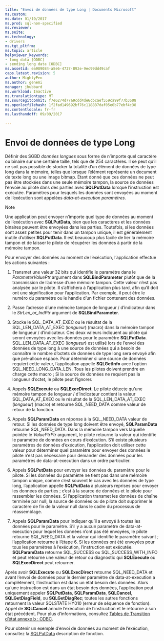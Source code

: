 ```yaml
---
title: "Envoi de données de type Long | Documents Microsoft"
ms.custom: 
ms.date: 01/19/2017
ms.prod: sql-non-specified
ms.reviewer: 
ms.suite: 
ms.technology:
- drivers
ms.tgt_pltfrm: 
ms.topic: article
helpviewer_keywords:
- long data [ODBC]
- sending long data [ODBC]
ms.assetid: ea989084-a8e6-4737-892e-9ec99dd49caf
caps.latest.revision: 5
author: MightyPen
ms.author: genemi
manager: jhubbard
ms.workload: Inactive
ms.translationtype: MT
ms.sourcegitcommit: f7e6274d77a9cdd4de6cbcaef559ca99f77b3608
ms.openlocfilehash: 1f2fad149692bf76c118837daf05e0b77ebf4c38
ms.contentlocale: fr-fr
ms.lasthandoff: 09/09/2017

---
```

# <a name="sending-long-data"></a>Envoi de données de type Long
Définir des SGBD *données longues* sous forme de n’importe quel caractère ou binaire sur une certaine taille, tels que de 254 caractères. Il se peut qu’il ne soit pas possible de stocker la totalité d’un élément de données de type long dans la mémoire, telles que lorsque l’élément représente un document de texte long ou une image bitmap. Étant donné que ces données ne peut pas être stockées dans une seule mémoire tampon, la source de données l’envoie au pilote dans des parties avec **SQLPutData** lorsque l’instruction est exécutée. Paramètres pour lesquels les données sont envoyées au moment de l’exécution sont appelées *data-at-execution paramètres*.  
  
> [!NOTE]  
>  Une application peut envoyer n’importe quel type de données au moment de l’exécution avec **SQLPutData**, bien que les caractères et les données binaires peuvent être envoyées dans les parties. Toutefois, si les données sont assez petites pour tenir dans un tampon unique, il est généralement inutile d’utiliser **SQLPutData**. Il est beaucoup plus facile de lier la mémoire tampon et de laisser le pilote de récupérer les données à partir de la mémoire tampon.  
  
 Pour envoyer des données au moment de l’exécution, l’application effectue les actions suivantes :  
  
1.  Transmet une valeur 32 bits qui identifie le paramètre dans le *ParameterValuePtr* argument dans **SQLBindParameter** plutôt que de la transmission de l’adresse d’une mémoire tampon. Cette valeur n’est pas analysée par le pilote. Il s’affichera à l’application plus tard, afin qu’il doit ont une signification pour l’application. Par exemple, il peut être le numéro du paramètre ou le handle d’un fichier contenant des données.  
  
2.  Passe l’adresse d’une mémoire tampon de longueur / d’indicateur dans le *StrLen_or_IndPtr* argument de **SQLBindParameter**.  
  
3.  Stocke le SQL_DATA_AT_EXEC ou le résultat de la SQL_LEN_DATA_AT_EXEC (*longueur*) (macro) dans la mémoire tampon de longueur / d’indicateur. Ces deux valeurs indiquent au pilote qui seront envoyées avec les données pour le paramètre **SQLPutData**. SQL_LEN_DATA_AT_EXEC (*longueur*) est utilisé lors de l’envoi des données de type long à une source de données qui a besoin de connaître le nombre d’octets de données de type long sera envoyé afin que pré-alloue espace. Pour déterminer si une source de données requiert cette valeur, l’application appelle **SQLGetInfo** avec l’option SQL_NEED_LONG_DATA_LEN. Tous les pilotes doivent prendre en charge cette macro ; Si la source de données ne requiert pas la longueur d’octet, le pilote peut l’ignorer.  
  
4.  Appels **SQLExecute** ou **SQLExecDirect**. Le pilote détecte qu’une mémoire tampon de longueur / d’indicateur contient la valeur SQL_DATA_AT_EXEC ou le résultat de la SQL_LEN_DATA_AT_EXEC (*longueur*) (macro) et retourne SQL_NEED_DATA comme valeur de retour de la fonction.  
  
5.  Appels **SQLParamData** en réponse à la SQL_NEED_DATA valeur de retour. Si les données de type long doivent être envoyé, **SQLParamData** retourne SQL_NEED_DATA. Dans la mémoire tampon vers laquelle pointée le *ValuePtrPtr* argument, le pilote retourne la valeur qui identifie le paramètre de données en cours d’exécution. S’il existe plusieurs paramètres de données d’exécution, l’application doit utiliser cette valeur pour déterminer quel paramètre pour envoyer des données le pilote n’est pas nécessaire pour demander des données pour les paramètres de data-at-execution dans un ordre particulier.  
  
6.  Appels **SQLPutData** pour envoyer les données du paramètre pour le pilote. Si les données du paramètre ne tient pas dans une mémoire tampon unique, comme c’est souvent le cas avec les données de type long, l’application appelle **SQLPutData** à plusieurs reprises pour envoyer les données de parties ; c’est à la source de données et le pilote pour rassembler les données. Si l’application transmet les données de chaîne terminée par null, la source de données ou de pilote doit supprimer le caractère de fin de la valeur null dans le cadre du processus de réassemblage.  
  
7.  Appels **SQLParamData** pour indiquer qu’il a envoyé à toutes les données pour le paramètre. S’il y a aucun paramètre de data-at-execution pour lequel les données n’ont pas été envoyées, le pilote retourne SQL_NEED_DATA et la valeur qui identifie le paramètre suivant ; l’application retourne à l’étape 6. Si les données ont été envoyées pour tous les paramètres à l’exécution, l’instruction est exécutée. **SQLParamData** retourne SQL_SUCCESS ou SQL_SUCCESS_WITH_INFO et peut retourne une valeur de retour ou diagnostic qui **SQLExecute** ou **SQLExecDirect** peut retourner.  
  
 Après avoir **SQLExecute** ou **SQLExecDirect** retourne SQL_NEED_DATA et avant l’envoi de données pour le dernier paramètre de data-at-execution a complètement, l’instruction est dans un état besoin des données. Alors qu’une instruction est dans un état besoin des données, l’application peut uniquement appeler **SQLPutData**, **SQLParamData**, **SQLCancel**, **SQLGetDiagField**, ou **SQLGetDiagRec**; toutes les autres fonctions retournent la valeur SQLSTATE HY010 (erreur de séquence de fonction). Appel de **SQLCancel** annule l’exécution de l’instruction et le retourne à son état précédent. Pour plus d’informations, consultez [Tables de Transition d’état annexe b : ODBC](../../../odbc/reference/appendixes/appendix-b-odbc-state-transition-tables.md).  
  
 Pour obtenir un exemple d’envoi de données au moment de l’exécution, consultez la [SQLPutData](../../../odbc/reference/syntax/sqlputdata-function.md) description de fonction.

